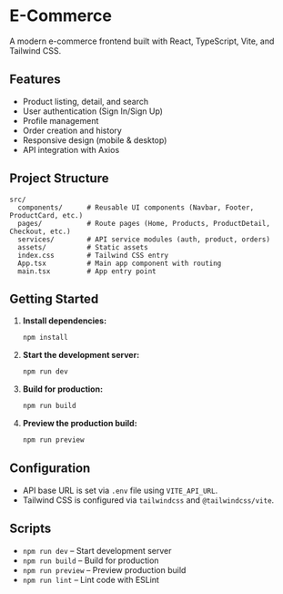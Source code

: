 # E-Commerce

A modern e-commerce frontend built with React, TypeScript, Vite, and Tailwind CSS.

## Features

- Product listing, detail, and search
- User authentication (Sign In/Sign Up)
- Profile management
- Order creation and history
- Responsive design (mobile & desktop)
- API integration with Axios

## Project Structure

```
src/
  components/      # Reusable UI components (Navbar, Footer, ProductCard, etc.)
  pages/           # Route pages (Home, Products, ProductDetail, Checkout, etc.)
  services/        # API service modules (auth, product, orders)
  assets/          # Static assets
  index.css        # Tailwind CSS entry
  App.tsx          # Main app component with routing
  main.tsx         # App entry point
```

## Getting Started

1. **Install dependencies:**
   ```sh
   npm install
   ```

2. **Start the development server:**
   ```sh
   npm run dev
   ```

3. **Build for production:**
   ```sh
   npm run build
   ```

4. **Preview the production build:**
   ```sh
   npm run preview
   ```

## Configuration

- API base URL is set via `.env` file using `VITE_API_URL`.
- Tailwind CSS is configured via `tailwindcss` and `@tailwindcss/vite`.

## Scripts

- `npm run dev` – Start development server
- `npm run build` – Build for production
- `npm run preview` – Preview production build
- `npm run lint` – Lint code with ESLint
